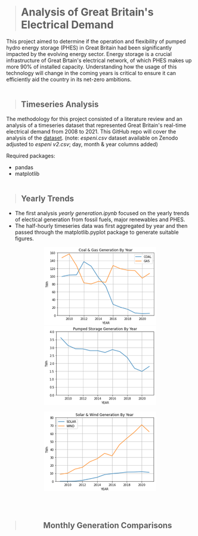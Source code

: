 ># Analysis of Great Britain's Electrical Demand
This project aimed to determine if the operation and flexibility of pumped hydro energy storage (PHES) in Great Britain had been significantly impacted by the evolving energy sector. Energy storage is a crucial infrastructure of Great Brtain's electrical network, of which PHES makes up more 90% of installed capacity. Understanding how the usage of this technology will change in the coming years is critical to ensure it can efficiently aid the country in its net-zero ambitions.
<br/><br/>

>## Timeseries Analysis
The methodology for this project consisted of a literature review and an analysis of a timeseries dataset that represented Great Britain's real-time electrical demand from 2008 to 2021. This GitHub repo will cover the analysis of the [dataset](https://zenodo.org/record/7140904). (note: *espeni.csv* dataset available on Zenodo adjusted to *espeni v2.csv*; day, month & year columns added)  

Required packages:
- pandas
- matplotlib
<br/><br/>

>## Yearly Trends
- The first analysis *yearly generation.ipynb* focused on the yearly trends of electical generation from fossil fuels, major renewables and PHES. 
- The half-hourly timeseries data was first aggregated by year and then passed through the matplotlib.pyplot package to generate suitable figures.

<div style="text-align: center;">
<img src="PNGs/Coal & Gas yearly generation.png" style="width: 300px"/> <img src="PNGs/PHES yearly generation.png" style="width: 300px"> <div>

<p align="center">   
<img src="PNGs/Solar & Wind yearly generation.png" style="width: 300px" />
</p>
<br/><br/>

>## Monthly Generation Comparisons


